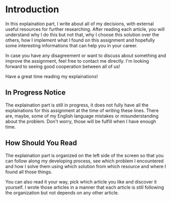 # Introduction

In this explaination part, I write about all of my decisions, with external useful resources for further researching.
After reading each article, you will understand why I do this but not that, why I choose this solution over the others,
how I implement what I found on this assignment and hopefully some interesting informations that can help you in your
career.

In case you have any disagreement or want to discuss about something and improve the assignment, feel free to contact me
directly. I'm looking forward to seeing good cooperation between all of us!

Have a great time reading my explainations!

## In Progress Notice

The explaination part is still in progress, it does not fully have all the explainations for this assignment at the time
of writing these lines. There are, maybe, some of my English language mistakes or misunderstanding about the problem.
Don't worry, those will be fulfill when I have enough time.

## How Should You Read

The explaination part is organized on the left side of the screen so that you can follow along my developing process,
see which problem I encountered and how I solve them using which solution from which resource and where I found all
those things.

You can also read it your way, pick which article you like and discover it yourself. I wrote those articles in a manner
that each article is still following the organization but not depends on any other article.
